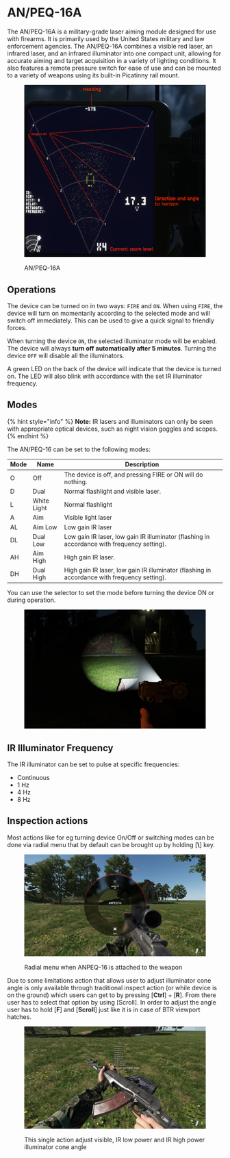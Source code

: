 # AN/PEQ-16A

The AN/PEQ-16A is a military-grade laser aiming module designed for use with firearms. It is primarily used by the United States military and law enforcement agencies. The AN/PEQ-16A combines a visible red laser, an infrared laser, and an infrared illuminator into one compact unit, allowing for accurate aiming and target acquisition in a variety of lighting conditions. It also features a remote pressure switch for ease of use and can be mounted to a variety of weapons using its built-in Picatinny rail mount.

<figure><img src="../../../../.gitbook/assets/image (7).png" alt=""><figcaption><p>AN/PEQ-16A</p></figcaption></figure>

## Operations

The device can be turned on in two ways: `FIRE` and `ON`. When using `FIRE`, the device will turn on momentarily according to the selected mode and will switch off immediately. This can be used to give a quick signal to friendly forces.

When turning the device `ON`, the selected illuminator mode will be enabled. The device will always **turn off automatically after 5 minutes**. Turning the device `OFF` will disable all the illuminators.

A green LED on the back of the device will indicate that the device is turned on. The LED will also blink with accordance with the set IR illuminator frequency.

## Modes

{% hint style="info" %}
**Note:** IR lasers and illuminators can only be seen with appropriate optical devices, such as night vision goggles and scopes.
{% endhint %}

The AN/PEQ-16 can be set to the following modes:

| Mode | Name        | Description                                                                                  |
| ---- | ----------- | -------------------------------------------------------------------------------------------- |
| O    | Off         | The device is off, and pressing FIRE or ON will do nothing.                                  |
| D    | Dual        | Normal flashlight and visible laser.                                                         |
| L    | White Light | Normal flashlight                                                                            |
| A    | Aim         | Visible light laser                                                                          |
| AL   | Aim Low     | Low gain IR laser                                                                            |
| DL   | Dual Low    | Low gain IR laser, low gain IR illuminator (flashing in accordance with frequency setting).  |
| AH   | Aim High    | High gain IR laser.                                                                          |
| DH   | Dual High   | High gain IR laser, low gain IR illuminator (flashing in accordance with frequency setting). |

You can use the selector to set the mode before turning the device ON or during operation.&#x20;

<figure><img src="../../../../.gitbook/assets/image (21).png" alt=""><figcaption></figcaption></figure>

## IR Illuminator Frequency

The IR illuminator can be set to pulse at specific frequencies:

* Continuous
* 1 Hz
* 4 Hz
* 8 Hz

## Inspection actions

Most actions like for eg turning device On/Off or switching modes can be done via radial menu that by default can be brought up by holding \[**\\**] key.

<figure><img src="../../../../.gitbook/assets/20230511151259_1.jpg" alt=""><figcaption><p>Radial menu when ANPEQ-16 is attached to the weapon</p></figcaption></figure>

Due to some limitations action that allows user to adjust illuminator cone angle is only available through traditional inspect action (or while device is on the ground) which users can get to by pressing \[**Ctrl**] + \[**R**]. From there user has to select that option by using \[Scroll]. In order to adjust the angle user has to hold \[**F**] and \[**Scroll**] just like it is in case of BTR viewport hatches.

<figure><img src="../../../../.gitbook/assets/20230511151252_1.jpg" alt=""><figcaption><p>This single action adjust visible, IR low power and IR high power illuminator cone angle</p></figcaption></figure>
